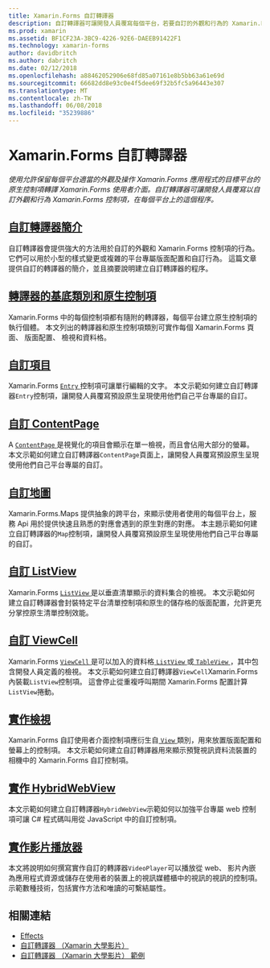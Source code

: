 ```yaml
---
title: Xamarin.Forms 自訂轉譯器
description: 自訂轉譯器可讓開發人員覆寫每個平台，若要自訂的外觀和行為的 Xamarin.Forms 控制項中的原生控制項呈現。
ms.prod: xamarin
ms.assetid: BF1CF23A-3BC9-4226-92E6-DAEEB91422F1
ms.technology: xamarin-forms
author: davidbritch
ms.author: dabritch
ms.date: 02/12/2018
ms.openlocfilehash: a88462052906e68fd85a07161e8b5bb63a61e69d
ms.sourcegitcommit: 66682dd8e93c0e4f5dee69f32b5fc5a96443e307
ms.translationtype: MT
ms.contentlocale: zh-TW
ms.lasthandoff: 06/08/2018
ms.locfileid: "35239886"
---
```

# <a name="xamarinforms-custom-renderers"></a>Xamarin.Forms 自訂轉譯器

_使用允許保留每個平台適當的外觀及操作 Xamarin.Forms 應用程式的目標平台的原生控制項轉譯 Xamarin.Forms 使用者介面。自訂轉譯器可讓開發人員覆寫以自訂外觀和行為 Xamarin.Forms 控制項，在每個平台上的這個程序。_

## <a name="introduction-to-custom-renderersintroductionmd"></a>[自訂轉譯器簡介](introduction.md)

自訂轉譯器會提供強大的方法用於自訂的外觀和 Xamarin.Forms 控制項的行為。 它們可以用於小型的樣式變更或複雜的平台專屬版面配置和自訂行為。 這篇文章提供自訂的轉譯器的簡介，並且摘要說明建立自訂轉譯器的程序。

## <a name="renderer-base-classes-and-native-controlsrenderersmd"></a>[轉譯器的基底類別和原生控制項](renderers.md)

Xamarin.Forms 中的每個控制項都有隨附的轉譯器，每個平台建立原生控制項的執行個體。 本文列出的轉譯器和原生控制項類別可實作每個 Xamarin.Forms 頁面、 版面配置、 檢視和資料格。

## <a name="customizing-an-entryentrymd"></a>[自訂項目](entry.md)

Xamarin.Forms [ `Entry` ](https://developer.xamarin.com/api/type/Xamarin.Forms.Entry/)控制項可讓單行編輯的文字。 本文示範如何建立自訂轉譯器`Entry`控制項，讓開發人員覆寫預設原生呈現使用他們自己平台專屬的自訂。

## <a name="customizing-a-contentpagecontentpagemd"></a>[自訂 ContentPage](contentpage.md)

A [ `ContentPage` ](https://developer.xamarin.com/api/type/Xamarin.Forms.ContentPage/)是視覺化的項目會顯示在單一檢視，而且會佔用大部分的螢幕。 本文示範如何建立自訂轉譯器`ContentPage`頁面上，讓開發人員覆寫預設原生呈現使用他們自己平台專屬的自訂。

## <a name="customizing-a-mapmapindexmd"></a>[自訂地圖](map/index.md)

Xamarin.Forms.Maps 提供抽象的跨平台，來顯示使用者使用的每個平台上，服務 Api 用於提供快速且熟悉的對應會遇到的原生對應的對應。 本主題示範如何建立自訂轉譯器的`Map`控制項，讓開發人員覆寫預設原生呈現使用他們自己平台專屬的自訂。

## <a name="customizing-a-listviewlistviewmd"></a>[自訂 ListView](listview.md)

Xamarin.Forms [ `ListView` ](https://developer.xamarin.com/api/type/Xamarin.Forms.ListView/)是以垂直清單顯示的資料集合的檢視。 本文示範如何建立自訂轉譯器會封裝特定平台清單控制項和原生的儲存格的版面配置，允許更充分掌控原生清單控制效能。

## <a name="customizing-a-viewcellviewcellmd"></a>[自訂 ViewCell](viewcell.md)

Xamarin.Forms [ `ViewCell` ](https://developer.xamarin.com/api/type/Xamarin.Forms.ViewCell/)是可以加入的資料格[ `ListView` ](https://developer.xamarin.com/api/type/Xamarin.Forms.ListView/)或[ `TableView` ](https://developer.xamarin.com/api/type/Xamarin.Forms.TableView/)，其中包含開發人員定義的檢視。 本文示範如何建立自訂轉譯器`ViewCell`Xamarin.Forms 內裝載`ListView`控制項。 這會停止從重複呼叫期間 Xamarin.Forms 配置計算`ListView`捲動。

## <a name="implementing-a-viewviewmd"></a>[實作檢視](view.md)

Xamarin.Forms 自訂使用者介面控制項應衍生自[ `View` ](https://developer.xamarin.com/api/type/Xamarin.Forms.View/)類別，用來放置版面配置和螢幕上的控制項。 本文示範如何建立自訂轉譯器用來顯示預覽視訊資料流裝置的相機中的 Xamarin.Forms 自訂控制項。

## <a name="implementing-a-hybridwebviewhybridwebviewmd"></a>[實作 HybridWebView](hybridwebview.md)

本文示範如何建立自訂轉譯器`HybridWebView`示範如何以加強平台專屬 web 控制項可讓 C# 程式碼叫用從 JavaScript 中的自訂控制項。

## <a name="implementing-a-video-playervideo-playerindexmd"></a>[實作影片播放器](video-player/index.md)

本文將說明如何撰寫實作自訂的轉譯器`VideoPlayer`可以播放從 web、 影片內嵌為應用程式資源或儲存在使用者的裝置上的視訊媒體櫃中的視訊的視訊的控制項。 示範數種技術，包括實作方法和唯讀的可繫結屬性。


## <a name="related-links"></a>相關連結

- [Effects](~/xamarin-forms/app-fundamentals/effects/index.md)
- [自訂轉譯器 （Xamarin 大學影片）](https://developer.xamarin.com/videos/cross-platform/xamarinforms-custom-renderers/)
- [自訂轉譯器 （Xamarin 大學影片） 範例](http://bit.ly/xf-customrenderer)
